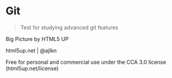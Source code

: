 # Git

> Test for studying advanced git features

Big Picture by HTML5 UP

html5up.net | @ajlkn

Free for personal and commercial use under the CCA 3.0 license (html5up.net/license)
